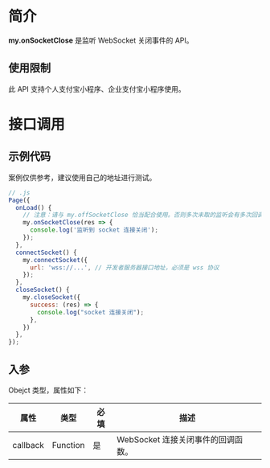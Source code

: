 # 简介

**my.onSocketClose** 是监听 WebSocket 关闭事件的 API。

## 使用限制

此 API 支持个人支付宝小程序、企业支付宝小程序使用。

# 接口调用

## 示例代码

案例仅供参考，建议使用自己的地址进行测试。

```javascript
// .js
Page({
  onLoad() {
    // 注意：请与 my.offSocketClose 恰当配合使用。否则多次未取的监听会有多次回调
    my.onSocketClose(res => {
      console.log('监听到 socket 连接关闭');
    });
  },
  connectSocket() {
    my.connectSocket({
      url: 'wss://...', // 开发者服务器接口地址，必须是 wss 协议
    });
  },
  closeSocket() {
    my.closeSocket({
      success: (res) => {
        console.log("socket 连接关闭");
      },
    })
  },
});
```

## 入参

Obejct 类型，属性如下：

| **属性** | **类型** | **必填** | **描述**                           |
| -------- | -------- | -------- | ---------------------------------- |
| callback | Function | 是       | WebSocket 连接关闭事件的回调函数。 |
